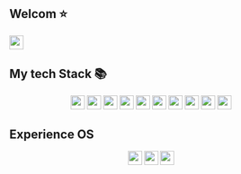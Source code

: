 <h2>Welcom ⭐</h2>
<p>
  <a href="https://www.instagram.com/minjun92/">
    <img src="https://img.shields.io/badge/-INSTA-E4405F?style=for-the-badge&logo=instagram&logoColor=ffffff" height="25">
  </a>
</p>
<h2> My tech Stack 📚</h2>
<p align="center">
  <img src="https://img.shields.io/badge/-HTML5-E34F26?style=for-the-badge&logo=html5&logoColor=ffffff" height="25" />
  <img src="https://img.shields.io/badge/-CSS3-1572B6?style=for-the-badge&logo=css3&logoColor=ffffff" height="25" />
  <img src="https://img.shields.io/badge/-JAVASCRIPT-F7DF1E?style=for-the-badge&logo=javascript&logoColor=ffffff" height="25" />
  <img src="https://img.shields.io/badge/-JAVA-007396?style=for-the-badge&logo=java&logoColor=ffffff" height="25"/>
  <img src="https://img.shields.io/badge/-SPRING-6DB33F?style=for-the-badge&logo=spring&logoColor=ffffff" height="25"/>
  <img src="https://img.shields.io/badge/-SPRINGBOOT-6DB33F?style=for-the-badge&logo=springboot&logoColor=ffffff" height="25"/>
  <img src="https://img.shields.io/badge/-NODEJS-339933?style=for-the-badge&logo=node.js&logoColor=ffffff" height="25"/>
  <img src="https://img.shields.io/badge/-JQUERY-0769AD?style=for-the-badge&logo=jquery&logoColor=ffffff" height="25"/>
  <img src="https://img.shields.io/badge/-MySQL-4479A1?style=for-the-badge&logo=MySQL&logoColor=ffffff" height="25"/>
  <img src="https://img.shields.io/badge/-MariaDB-003545?style=for-the-badge&logo=mariadb&logoColor=ffffff" height="25"/>
</p>  
<h2>Experience OS</h2>
<p align="center">
  <img src="https://img.shields.io/badge/-Window Server-0078D6?style=for-the-badge&logo=windows&logoColor=ffffff" height="25"/>
  <img src="https://img.shields.io/badge/-Linux-FCC624?style=for-the-badge&logo=linux&logoColor=ffffff" height="25"/>
  <img src="https://img.shields.io/badge/-CentOS-262577?style=for-the-badge&logo=centos&logoColor=ffffff" height="25"/>
</p>

<!--
**shsha4/shsha4** is a ✨ _special_ ✨ repository because its `README.md` (this file) appears on your GitHub profile.

Here are some ideas to get you started:

- 🔭 I’m currently working on ...
- 🌱 I’m currently learning ...
- 👯 I’m looking to collaborate on ...
- 🤔 I’m looking for help with ...
- 💬 Ask me about ...
- 📫 How to reach me: ...
- 😄 Pronouns: ...
- ⚡ Fun fact: ...
-->
